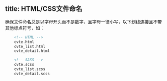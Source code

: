 title: HTML/CSS文件命名
---

确保文件命名总是以字母开头而不是数字，且字母一律小写，以下划线连接且不带其他标点符号，如：

``` html
	<!-- HTML -->
	cvte.html
	cvte_list.html
	cvte_detail.html
```
``` html
	<!-- SASS -->
	cvte.scss
	cvte_list.scss
	cvte_detail.scss
```